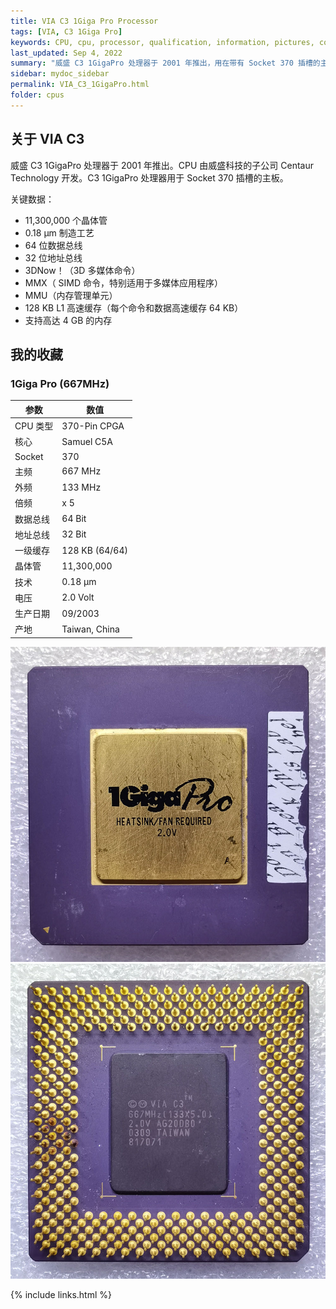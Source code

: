 ```yaml
---
title: VIA C3 1Giga Pro Processor
tags: [VIA, C3 1Giga Pro]
keywords: CPU, cpu, processor, qualification, information, pictures, core, frequency, chip packaging, packaging, cpu info, x86, collection, amd, cyrix, harris, ibm, idt, iit, intel, motorola, nec, sgs, sgs-thomson, siemens, ST, signetics, mhs, ti, texas instruments, ulsi, umc, weitek, zilog, 808x, 8085, 8088, 8086, 80188, 80186, 80286, 286, 80386, 386, i386, Am386, 386sx, 386dx, 486, i486, 586, 486sx, 486dx, overdrive, 487, pentium, 586, 5x86, 386dlc, 386slc, 486dx2, mmx, ppro, pentium-pro, pro, athlon, duron, z80, dirk oppelt, dirk, oppelt, engineering, sample, samples
last_updated: Sep 4, 2022
summary: "威盛 C3 1GigaPro 处理器于 2001 年推出，用在带有 Socket 370 插槽的主板上。"
sidebar: mydoc_sidebar
permalink: VIA_C3_1GigaPro.html
folder: cpus
---
```


## 关于 VIA C3

威盛 C3 1GigaPro 处理器于 2001 年推出。CPU 由威盛科技的子公司 Centaur Technology 开发。C3 1GigaPro 处理器用于  Socket 370 插槽的主板。

关键数据：
 - 11,300,000 个晶体管
 - 0.18 µm 制造工艺
 - 64 位数据总线
 - 32 位地址总线
 - 3DNow！（3D 多媒体命令）
 - MMX（ SIMD 命令，特别适用于多媒体应用程序）
 - MMU（内存管理单元）
 - 128 KB L1 高速缓存（每个命令和数据高速缓存 64 KB）
 - 支持高达 4 GB 的内存

## 我的收藏

### 1Giga Pro (667MHz)

| 参数 | 数值 |
| ------ | ------ |
| CPU 类型 | 370-Pin CPGA |
| 核心 | Samuel C5A |
| Socket| 370 |
| 主频 | 667 MHz |
| 外频 | 133 MHz |
| 倍频 | x 5 |
| 数据总线 | 64 Bit |
| 地址总线 | 32 Bit |
| 一级缓存 | 128 KB (64/64) |
| 晶体管 | 11,300,000 |
| 技术 | 0.18 µm |
| 电压 | 2.0 Volt |
| 生产日期 | 09/2003 |
| 产地 | Taiwan, China |

![1Giga Pro (667MHz) 正面](/images/cpus/VIA/1Giga_Pro_(667MHz)_1.jpg)
![1Giga Pro (667MHz) 反面](/images/cpus/VIA/1Giga_Pro_(667MHz)_2.jpg)

{% include links.html %}
